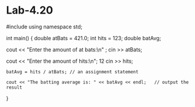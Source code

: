 # Lab-4.20
#include <iostream>
using namespace std;

int main()
{
  double atBats = 421.0;
  int hits = 123;
	double batAvg;

  cout << "Enter the amount of at bats:\n" ; 
  cin >> atBats;

  cout << "Enter the amount of hits:\n"; 12 
  cin >> hits;

	batAvg = hits / atBats;	// an assignment statement 
  
	cout << "The batting average is: " << batAvg << endl;	// output the result

}



 
